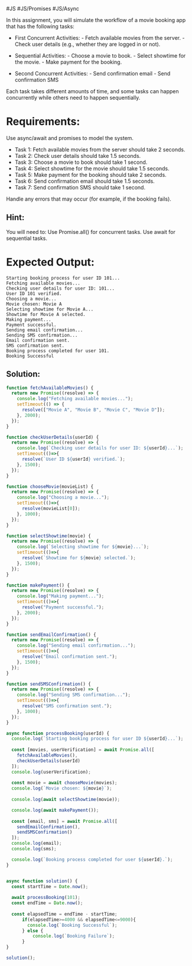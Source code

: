 #JS #JS/Promises #JS/Async 

In this assignment, you will simulate the workflow of a movie booking app that 
has the following tasks:
- First Concurrent Activities:
		- Fetch available movies from the server.
		- Check user details (e.g., whether they are logged in or not).
- Sequential Activities:
		- Choose a movie to book.
		- Select showtime for the movie.
		- Make payment for the booking.
		
- Second Concurrent Activities:
		- Send confirmation email
		- Send confirmation SMS

Each task takes different amounts of time, and some tasks can happen concurrently 
while others need to happen sequentially.

Requirements:
=============
Use async/await and promises to model the system.
- Task 1: Fetch available movies from the server should take 2 seconds.
- Task 2: Check user details should take 1.5 seconds.
- Task 3: Choose a movie to book should take 1 second.
- Task 4: Select showtime for the movie should take 1.5 seconds.
- Task 5: Make payment for the booking should take 2 seconds.
- Task 6: Send confirmation email should take 1.5 seconds.
- Task 7: Send confirmation SMS should take 1 second.

Handle any errors that may occur (for example, if the booking fails).

Hint:
-----
You will need to:
Use Promise.all() for concurrent tasks.
Use await for sequential tasks.

Expected Output:
===============
```
Starting booking process for user ID 101...
Fetching available movies...
Checking user details for user ID: 101...
User ID 101 verified.
Choosing a movie...
Movie chosen: Movie A
Selecting showtime for Movie A...
Showtime for Movie A selected.
Making payment...
Payment successful.
Sending email confirmation...
Sending SMS confirmation...
Email confirmation sent.
SMS confirmation sent.
Booking process completed for user 101.
Booking Successful
```

## Solution:

```js
function fetchAvailableMovies() {
  return new Promise((resolve) => {
    console.log("Fetching available movies...");
    setTimeout(() => {
      resolve(["Movie A", "Movie B", "Movie C", "Movie D"]);
    }, 2000);
  });
}

function checkUserDetails(userId) {
  return new Promise((resolve) => {
    console.log(`Checking user details for user ID: ${userId}...`);
    setTimeout(()=>{
      resolve(`User ID ${userId} verified.`);
    }, 1500);
  });
}

function chooseMovie(movieList) {
  return new Promise((resolve) => {
    console.log("Choosing a movie...");
    setTimeout(()=>{
      resolve(movieList[0]);
    }, 1000);
  });
}

function selectShowtime(movie) {
  return new Promise((resolve) => {
    console.log(`Selecting showtime for ${movie}...`);
    setTimeout(()=>{
      resolve(`Showtime for ${movie} selected.`);
    }, 1500);
  });
}

function makePayment() {
  return new Promise((resolve) => {
    console.log("Making payment...");
    setTimeout(()=>{
      resolve("Payment successful.");
    }, 2000);
  });
}

function sendEmailConfirmation() {
  return new Promise((resolve) => {
    console.log("Sending email confirmation...");
    setTimeout(()=>{
      resolve("Email confirmation sent.");
    }, 1500);
  });
}

function sendSMSConfirmation() {
  return new Promise((resolve) => {
    console.log("Sending SMS confirmation...");
    setTimeout(()=>{
      resolve("SMS confirmation sent.");
    }, 1000);
  });
}

async function processBooking(userId) {
  console.log(`Starting booking process for user ID ${userId}...`);
  
  const [movies, userVerification] = await Promise.all([
    fetchAvailableMovies(),
    checkUserDetails(userId)
  ]);
  console.log(userVerification);
  
  const movie = await chooseMovie(movies);
  console.log(`Movie chosen: ${movie}`);
  
  console.log(await selectShowtime(movie));

  console.log(await makePayment());
  
  const [email, sms] = await Promise.all([
    sendEmailConfirmation(),
    sendSMSConfirmation()
  ]);
  console.log(email);
  console.log(sms);

  console.log(`Booking process completed for user ${userId}.`);
}


async function solution() { 
  const startTime = Date.now();
  
  await processBooking(101);
  const endTime = Date.now();
  
  const elapsedTime = endTime - startTime;
	  if(elapsedTime>=4000 && elapsedTime<=9000){
	  	console.log(`Booking Successful`);
	  } else {
		  console.log(`Booking Failure`);
	  }
}

solution();
```